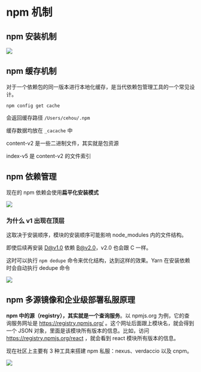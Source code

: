 # npm 机制



## npm 安装机制

![](http://file.wangsijie.top/blog/20201223092723.png)

## npm 缓存机制

对于一个依赖包的同一版本进行本地化缓存，是当代依赖包管理工具的一个常见设计。

```shell
npm config get cache
```

会返回缓存路径 `/Users/cehou/.npm`

缓存数据均放在 `_cacache` 中

content-v2 是一些二进制文件，其实就是包资源

index-v5 是 content-v2 的文件索引



## npm 依赖管理

现在的 npm 依赖会使用**扁平化安装模式**

![](http://file.wangsijie.top/blog/20201223092938.png)



### 为什么 v1 出现在顶层

这取决于安装顺序，模块的安装顺序可能影响 node_modules 内的文件结构。

即使后续再安装 D@v1.0 依赖 B@v2.0，v2.0 也会跟 C 一样。



这时可以执行 `npm dedupe` 命令来优化结构，达到这样的效果。Yarn 在安装依赖时会自动执行 dedupe 命令

![](http://file.wangsijie.top/blog/20201223092901.png)





## npm 多源镜像和企业级部署私服原理

**npm 中的源（registry），其实就是一个查询服务**。以 npmjs.org 为例，它的查询服务网址是 https://registry.npmjs.org/ 。这个网址后面跟上模块名，就会得到一个 JSON 对象，里面是该模块所有版本的信息。比如，访问 https://registry.npmjs.org/react ，就会看到 react 模块所有版本的信息。



现在社区上主要有 3 种工具来搭建 npm 私服：nexus、verdaccio 以及 cnpm。



![](http://file.wangsijie.top/blog/20201223093031.png)







